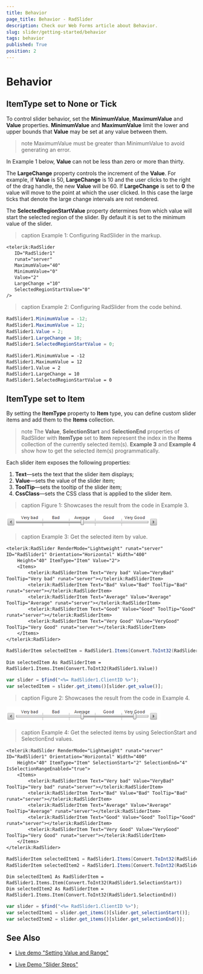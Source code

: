 ```yaml
---
title: Behavior
page_title: Behavior - RadSlider
description: Check our Web Forms article about Behavior.
slug: slider/getting-started/behavior
tags: behavior
published: True
position: 2
---
```


# Behavior

## ItemType set to None or Tick

To control slider behavior, set the **MinimumValue**, **MaximumValue** and **Value** properties. **MinimumValue** and **MaximumValue** limit the lower and upper bounds that **Value** may be set at any value between them.

>note MaximumValue must be greater than MinimumValue to avoid generating an error.

In Example 1 below, **Value** can not be less than zero or more than thirty.

The **LargeChange** property controls the increment of the **Value**. For example, if **Value** is 50, **LargeChange** is 10 and the user clicks to the right of the drag handle, the new **Value** will be 60. If **LargeChange** is set to **0** the value will move to the point at which the user clicked. In this case the large ticks that denote the large change intervals are not rendered.

The **SelectedRegionStartValue** property determines from which value will start the selected region of the slider. By default it is set to the minimum value of the slider.

>caption Example 1: Configuring RadSlider in the markup.

````ASP.NET 
<telerik:RadSlider
   ID="RadSlider1"
   runat="server"
   MaximumValue="40"
   MinimumValue="0"
   Value="2"
   LargeChange ="10"
   SelectedRegionStartValue="0"
/>		
````

>caption Example 2: Configuring RadSlider from the code behind.

````C#
RadSlider1.MinimumValue = -12;
RadSlider1.MaximumValue = 12;
RadSlider1.Value = 2;
RadSlider1.LargeChange = 10;
RadSlider1.SelectedRegionStartValue = 0;
````
````VB
RadSlider1.MinimumValue = -12
RadSlider1.MaximumValue = 12
RadSlider1.Value = 2
RadSlider1.LargeChange = 10
RadSlider1.SelectedRegionStartValue = 0
````

## ItemType set to Item

By setting the **ItemType** property to **Item** type, you can define custom slider items and add them to the **Items** collection.

>note The **Value**, **SelectionStart** and **SelectionEnd** properties of RadSlider with **ItemType** set to **Item** represent the index in the **Items** collection of the currently selected item(s). **Example 3** and **Example 4** show how to get the selected item(s) programmatically.

Each slider item exposes the following properties:

1. **Text**—sets the text that the slider item displays;
1. **Value**—sets the value of the slider item;
1. **ToolTip**—sets the tooltip of the slider item;
1. **CssClass**—sets the CSS class that is applied to the slider item.

>caption Figure 1: Showcases the result from the code in Example 3.

![](images/slider-itemtype-item.png)

>caption Example 3: Get the selected item by value.

````ASP.NET
<telerik:RadSlider RenderMode="Lightweight" runat="server" ID="RadSlider1" Orientation="Horizontal" Width="400"
    Height="40" ItemType="Item" Value="2">
    <Items>
        <telerik:RadSliderItem Text="Very bad" Value="VeryBad" ToolTip="Very bad" runat="server"></telerik:RadSliderItem>
        <telerik:RadSliderItem Text="Bad" Value="Bad" ToolTip="Bad" runat="server"></telerik:RadSliderItem>
        <telerik:RadSliderItem Text="Average" Value="Average" ToolTip="Average" runat="server"></telerik:RadSliderItem>
        <telerik:RadSliderItem Text="Good" Value="Good" ToolTip="Good" runat="server"></telerik:RadSliderItem>
        <telerik:RadSliderItem Text="Very Good" Value="VeryGood" ToolTip="Very Good" runat="server"></telerik:RadSliderItem>
    </Items>
</telerik:RadSlider>
````

````C#
RadSliderItem selectedItem = RadSlider1.Items[Convert.ToInt32(RadSlider1.Value)];
````
````VB
Dim selectedItem As RadSliderItem = RadSlider1.Items.Item(Convert.ToInt32(RadSlider1.Value))
````
````JavaScript
var slider = $find("<%= RadSlider1.ClientID %>");
var selectedItem = slider.get_items()[slider.get_value()];
````

>caption Figure 2: Showcases the result from the code in Example 4.

![](images/slider-range-itemtype-item.png)

>caption Example 4: Get the selected items by using SelectionStart and SelectionEnd values.

````ASP.NET
<telerik:RadSlider RenderMode="Lightweight" runat="server" ID="RadSlider1" Orientation="Horizontal" Width="400"
    Height="40" ItemType="Item" SelectionStart="2" SelectionEnd="4" IsSelectionRangeEnabled="true">
    <Items>
        <telerik:RadSliderItem Text="Very bad" Value="VeryBad" ToolTip="Very bad" runat="server"></telerik:RadSliderItem>
        <telerik:RadSliderItem Text="Bad" Value="Bad" ToolTip="Bad" runat="server"></telerik:RadSliderItem>
        <telerik:RadSliderItem Text="Average" Value="Average" ToolTip="Average" runat="server"></telerik:RadSliderItem>
        <telerik:RadSliderItem Text="Good" Value="Good" ToolTip="Good" runat="server"></telerik:RadSliderItem>
        <telerik:RadSliderItem Text="Very Good" Value="VeryGood" ToolTip="Very Good" runat="server"></telerik:RadSliderItem>
    </Items>
</telerik:RadSlider>
````

````C#
RadSliderItem selectedItem1 = RadSlider1.Items[Convert.ToInt32(RadSlider1.SelectionStart)];
RadSliderItem selectedItem2 = RadSlider1.Items[Convert.ToInt32(RadSlider1.SelectionEnd)];
````
````VB
Dim selectedItem1 As RadSliderItem = RadSlider1.Items.Item(Convert.ToInt32(RadSlider1.SelectionStart))
Dim selectedItem2 As RadSliderItem = RadSlider1.Items.Item(Convert.ToInt32(RadSlider1.SelectionEnd))
````
````JavaScript
var slider = $find("<%= RadSlider1.ClientID %>");
var selectedItem1 = slider.get_items()[slider.get_selectionStart()];
var selectedItem2 = slider.get_items()[slider.get_selectionEnd()];
````

## See Also

 * [Live demo "Setting Value and Range"](https://demos.telerik.com/aspnet-ajax/Slider/Examples/ValueAndRange/DefaultCS.aspx)

 * [Live Demo "Slider Steps"](https://demos.telerik.com/aspnet-ajax/slider/examples/slidersteps/defaultcs.aspx)
